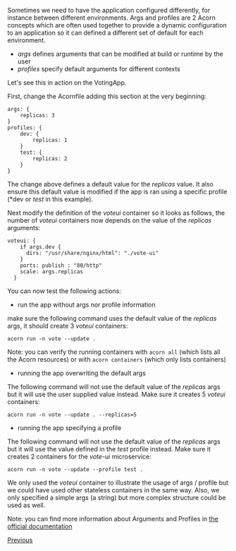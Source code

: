 Sometimes we need to have the application configured differently, for instance between different environments. Args and profiles are 2 Acorn concepts which are often used together to provide a dynamic configuration to an application so it can defined a different set of default for each environment.

- *args* defines arguments that can be modified at build or runtime by the user
- *profiles* specify default arguments for different contexts

Let's see this in action on the VotingApp.

First, change the Acornfile adding this section at the very beginning:

```
args: {
    replicas: 3
}
profiles: {
    dev: {
        replicas: 1
    }
    test: {
        replicas: 2
    }
}
```

The change above defines a default value for the *replicas* value. It also ensure this default value is modified if the app is ran using a specific profile (*dev or *test* in this example).

Next modify the definition of the *voteui* container so it looks as follows, the number of *voteui* containers now depends on the value of the *replicas* arguments:

```
voteui: {
    if args.dev {
      dirs: "/usr/share/nginx/html": "./vote-ui"
    } 
    ports: publish : "80/http"
    scale: args.replicas
  }
```

You can now test the following actions:

- run the app without args nor profile information

make sure the following command uses the default value of the *replicas* args, it should create 3 *voteui* containers:

```
acorn run -n vote --update .
```

Note: you can verify the running containers with ```acorn all``` (which lists all the Acorn resources) or with ```acorn containers``` (which only lists containers)

- running the app overwriting the default args

The following command will not use the default value of the *replicas* args but it will use the user supplied value instead. Make sure it creates 5 *voteui* containers:

```
acorn run -n vote --update . --replicas=5
```

- running the app specifying a profile

The following command will not use the default value of the *replicas* args but it will use the value defined in the *test* profile instead. Make sure it creates 2 containers for the *vote-ui* microservice:

```
acorn run -n vote --update --profile test .
```

We only used the *voteui* container to illustrate the usage of args / profile but we could have used other stateless containers in the same way. Also, we only specified a simple args (a string) but more complex structure could be used as well.

Note: you can find more information about Arguments and Profiles in [the official documentation](https://docs.acorn.io/authoring/args-and-profiles)

[Previous](./router.md)  
